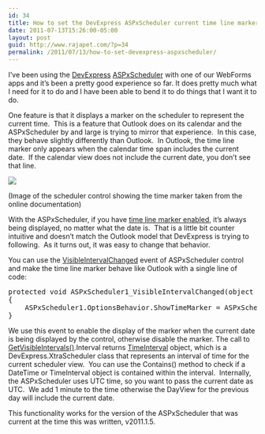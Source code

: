 ```yaml
---
id: 34
title: How to set the DevExpress ASPxScheduler current time line marker to only appear for the current date
date: 2011-07-13T15:26:00-05:00
layout: post
guid: http://www.rajapet.com/?p=34
permalink: /2011/07/13/how-to-set-devexpress-aspxscheduler/
---
```

I’ve been using the [DevExpress](http://www.devexpress.com/) [ASPxScheduler](http://www.devexpress.com/Products/NET/Controls/ASP/Scheduler/) with one of our WebForms apps and it’s been a pretty good experience so far. It does pretty much what I need for it to do and I have been able to bend it to do things that I want it to do.

One feature is that it displays a marker on the scheduler to represent the current time.  This is a feature that Outlook does on its calendar and the ASPxScheduler by and large is trying to mirror that experience.  In this case, they behave slightly differently than Outlook.  In Outlook, the time line marker only appears when the calendar time span includes the current date.  If the calendar view does not include the current date, you don’t see that line.

[<img border="0" src="https://i1.wp.com/www.rajapet.net/photos/i-bxbpLgD/0/O/i-bxbpLgD.png?w=680"  />](http://documentation.devexpress.com/#AspNet/DevExpressWebASPxSchedulerASPxSchedulerOptionsBehavior_ShowTimeMarkertopic "Time line marker documentation")

(Image of the scheduler control showing the time marker taken from the online documentation)

With the ASPxScheduler, if you have [time line marker enabled](http://documentation.devexpress.com/#AspNet/DevExpressWebASPxSchedulerASPxSchedulerOptionsBehavior_ShowTimeMarkertopic), it’s always being displayed, no matter what the date is.  That is a little bit counter intuitive and doesn’t match the Outlook model that DevExpress is trying to following.  As it turns out, it was easy to change that behavior. 

You can use the [VisibleIntervalChanged](http://documentation.devexpress.com/#AspNet/DevExpressWebASPxSchedulerASPxScheduler_VisibleIntervalChangedtopic) event of ASPxScheduler control and make the time line marker behave like Outlook with a single line of code:

<pre>protected void ASPxScheduler1_VisibleIntervalChanged(object sender, EventArgs e)<br />{<br />    ASPxScheduler1.OptionsBehavior.ShowTimeMarker = ASPxScheduler1.ActiveView.GetVisibleIntervals().Interval.Contains(DateTime.UtcNow.Date.AddMinutes(1));<br />}</pre>

We use this event to enable the display of the marker when the current date is being displayed by the control, otherwise disable the marker. The call to [GetVisibleIntervals()](http://documentation.devexpress.com/#AspNet/DevExpressWebASPxSchedulerSchedulerViewBase_GetVisibleIntervalstopic).Interval returns [TimeInterval](http://documentation.devexpress.com/#CoreLibraries/clsDevExpressXtraSchedulerTimeIntervaltopic) object, which is a DevExpress.XtraScheduler class that represents an interval of time for the current scheduler view.  You can use the Contains() method to check if a DateTime or TimeInterval object is contained within the interval.  Internally, the ASPxScheduler uses UTC time, so you want to pass the current date as UTC.  We add 1 minute to the time otherwise the DayView for the previous day will include the current date.

This functionality works for the version of the ASPxScheduler that was current at the time this was written, v2011.1.5.